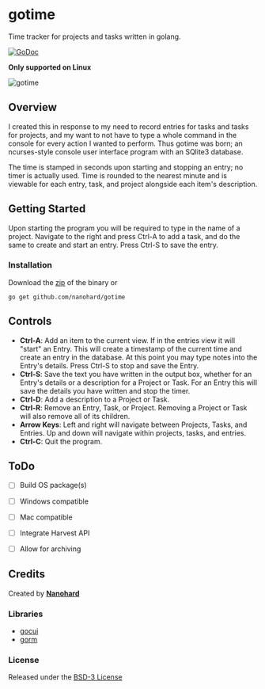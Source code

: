# gotime
Time tracker for projects and tasks written in golang.

[![GoDoc](https://godoc.org/github.com/nanohard/gotime?status.svg)](https://godoc.org/github.com/nanohard/gotime)

**Only supported on Linux**

![gotime](https://user-images.githubusercontent.com/10169206/27987771-f1a5bd9e-63d8-11e7-8d3d-a8abc33bd0e9.gif)

## Overview
I created this in response to my need to record entries for tasks and tasks for projects, and my want to not have to type a whole command in the console for every action I wanted to perform. Thus gotime was born; an ncurses-style console user interface program with an SQlite3 database.

The time is stamped in seconds upon starting and stopping an entry; no timer is actually used. Time is rounded to the nearest minute and is viewable for each entry, task, and project alongside each item's description.

## Getting Started
Upon starting the program you will be required to type in the name of a project. Navigate to the right and press Ctrl-A to add a task, and do the same to create and start an entry. Press Ctrl-S to save the entry.

### Installation
Download the [zip](https://github.com/nanohard/gotime/files/1133188/gotime-1.0.1.zip) of the binary or

`go get github.com/nanohard/gotime`

## Controls
* **Ctrl-A**: Add an item to the current view. If in the entries view it will "start" an Entry. This will create a timestamp of the current time and create an entry in the database. At this point you may type notes into the Entry's details. Press Ctrl-S to stop and save the Entry.
* **Ctrl-S**: Save the text you have written in the output box, whether for an Entry's details or a description for a Project or Task. For an Entry this will save the details you have written and stop the timer.
* **Ctrl-D**: Add a description to a Project or Task.
* **Ctrl-R**: Remove an Entry, Task, or Project. Removing a Project or Task will also remove all of its children.
* **Arrow Keys**: Left and right will navigate between Projects, Tasks, and Entries. Up and down will navigate within projects, tasks, and entries.
* **Ctrl-C**: Quit the program.

## ToDo
- [ ] Build OS package(s)
- [ ] Windows compatible
- [ ] Mac compatible
- [ ] Integrate Harvest API
- [ ] Allow for archiving


## Credits
Created by [**Nanohard**](https://github.com/nanohard)

### Libraries
* [gocui](https://github.com/jroimartin/gocui)
* [gorm](https://github.com/jinzhu/gorm)

### License
Released under the [BSD-3 License](https://github.com/nanohard/gotime/blob/master/LICENSE)
